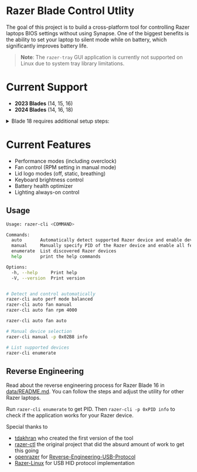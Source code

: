# Razer Blade Control Utlity

The goal of this project is to build a cross-platform tool for controlling Razer laptops BIOS settings without using Synapse. One of the biggest benefits is the ability to set your laptop to silent mode while on battery, which significantly improves battery life.

> **Note**: The `razer-tray` GUI application is currently not supported on Linux due to system tray library limitations.

# Current Support
- **2023 Blades** (14, 15, 16)
- **2024 Blades** (14, 16, 18)

<details>
<summary>Blade 18 requires additional setup steps:</summary>

#### Due to firmware changes in 2024 models, the Blade 18 requires these additional steps:

### 1. Essential Kernel Parameters
Add these parameters to your bootloader configuration:
```bash
acpi_enforce_resources=lax acpi_osi='!Windows 2022' acpi_backlight=vendor
```

- systemd-boot: Edit `/boot/loader/entries/linux-cachyos.conf`
- GRUB: Edit `/etc/default/grub` then run `sudo update-grub`

### systemd-boot full Example:
```bash
sudo nano /boot/loader/entries/linux-cachyos.conf

title Linux Cachyos
options root=UUID=a758-db363 rw rootflags=subvol=/@ zswap.enabled=0 nowatchdog splash acpi_enforce_resources=lax acpi_osi='!Windows 2022'
linux /vmlinuz-linux-cachyos
initrd /initramfs-linux-cachyos.img

sudo mkinitcpio -P
sudo bootctl update
```

### 2. udev Rules for Device Access
```bash
echo 'SUBSYSTEM=="usb", ATTR{idVendor}=="1532", MODE="0666"' | sudo tee /etc/udev/rules.d/99-razer.rules
sudo udevadm control --reload-rules
```
Or
```bash
sudo tee /etc/udev/rules.d/99-razer.rules <<EOF
SUBSYSTEM=="hidraw", ATTRS{idVendor}=="1532", MODE="0666"
SUBSYSTEM=="platform", DRIVER=="ec_sys", MODE="0660", GROUP="users"
EOF

sudo usermod -aG users $USER
sudo udevadm control --reload
sudo udevadm trigger
# Log out and back in
```

### 3. Permanent EC Access Service

```bash
sudo tee /etc/systemd/system/razerec.service >/dev/null <<END
[Unit]
Description=Razer EC Setup
After=sysinit.target

[Service]
Type=oneshot
ExecStart=/usr/bin/bash -c 'echo 1 > /sys/module/ec_sys/parameters/write_support'
ExecStart=/usr/bin/bash -c 'chmod g+rw /sys/kernel/debug/ec/ec*/io'
RemainAfterExit=yes

[Install]
WantedBy=multi-user.target
END

sudo systemctl daemon-reload
sudo systemctl enable --now razerec.service
```

### 4. Verefication
```bash
# Check EC write support
cat /sys/module/ec_sys/parameters/write_support  # Should be 1

# Test hardware access
razer-cli auto info
```

### Troubleshooting
- ACPI errors in dmesg: Verify kernel parameters
- Permission denied: Recheck udev rules and group membership
- No hardware effect: Test EC write manually:
```bash
echo -ne '\x03' | sudo dd of=/sys/kernel/debug/ec/ec0/io bs=1 seek=110 conv=notrunc
```
</details>

# Current Features
- Performance modes (including overclock)
- Fan control (RPM setting in manual mode)
- Lid logo modes (off, static, breathing)
- Keyboard brightness control
- Battery health optimizer
- Lighting always-on control

## Usage

```bash
Usage: razer-cli <COMMAND>

Commands:
  auto       Automatically detect supported Razer device and enable device specific features
  manual     Manually specify PID of the Razer device and enable all features
  enumerate  List discovered Razer devices
  help       print the help commands

Options:
  -h, --help     Print help
  -V, --version  Print version


# Detect and control automatically
razer-cli auto perf mode balanced
razer-cli auto fan manual
razer-cli auto fan rpm 4000

razer-cli auto fan auto

# Manual device selection
razer-cli manual -p 0x02B8 info

# List supported devices
razer-cli enumerate
```

## Reverse Engineering

Read about the reverse engineering process for Razer Blade 16 in [data/README.md](data/README.md). You can follow the steps and adjust the utility for other Razer laptops.

Run `razer-cli enumerate` to get PID.
Then `razer-cli -p 0xPID info` to check if the application works for your Razer device.

Special thanks to

- [tdakhran](https://github.com/tdakhran) who created the first version of the tool
- [razer-ctl](https://github.com/tdakhran/razer-ctl) the original project that did the absurd amount of work to get this going
- [openrazer](https://github.com/openrazer) for [Reverse-Engineering-USB-Protocol](https://github.com/openrazer/openrazer/wiki/Reverse-Engineering-USB-Protocol)
- [Razer-Linux](https://github.com/Razer-Linux/razer-laptop-control-no-dkms) for USB HID protocol implementation
